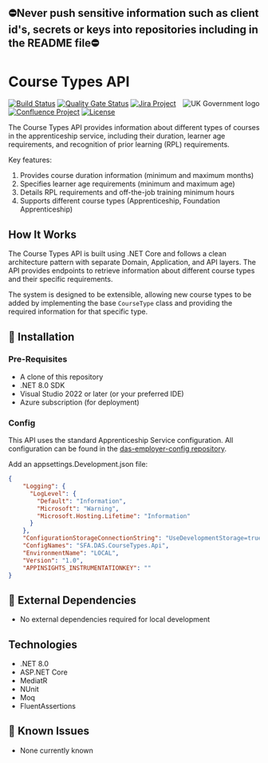 ## ⛔Never push sensitive information such as client id's, secrets or keys into repositories including in the README file⛔

# Course Types API

<img src="https://avatars.githubusercontent.com/u/9841374?s=200&v=4" align="right" alt="UK Government logo">

[![Build Status](https://dev.azure.com/sfa-gov-uk/Digital%20Apprenticeship%20Service/_apis/build/status/das-trainingtypes-api?branchName=master)](https://dev.azure.com/sfa-gov-uk/Digital%20Apprenticeship%20Service/_build/latest?definitionId=_projectid_&branchName=master)
[![Quality Gate Status](https://sonarcloud.io/api/project_badges/measure?project=_projectId_&metric=alert_status)](https://sonarcloud.io/dashboard?id=_projectId_)
[![Jira Project](https://img.shields.io/badge/Jira-Project-blue)](https://skillsfundingagency.atlassian.net/secure/RapidBoard.jspa?rapidView=564&projectKey=APPMAN)
[![Confluence Project](https://img.shields.io/badge/Confluence-Project-blue)](https://skillsfundingagency.atlassian.net/wiki/spaces/_pageurl_)
[![License](https://img.shields.io/badge/license-MIT-lightgrey.svg?longCache=true&style=flat-square)](https://en.wikipedia.org/wiki/MIT_License)

The Course Types API provides information about different types of courses in the apprenticeship service, including their duration, learner age requirements, and recognition of prior learning (RPL) requirements.

Key features:
1. Provides course duration information (minimum and maximum months)
2. Specifies learner age requirements (minimum and maximum age)
3. Details RPL requirements and off-the-job training minimum hours
4. Supports different course types (Apprenticeship, Foundation Apprenticeship)

## How It Works

The Course Types API is built using .NET Core and follows a clean architecture pattern with separate Domain, Application, and API layers. The API provides endpoints to retrieve information about different course types and their specific requirements.

The system is designed to be extensible, allowing new course types to be added by implementing the base `CourseType` class and providing the required information for that specific type.

## 🚀 Installation

### Pre-Requisites

* A clone of this repository
* .NET 8.0 SDK
* Visual Studio 2022 or later (or your preferred IDE)
* Azure subscription (for deployment)

### Config

This API uses the standard Apprenticeship Service configuration. All configuration can be found in the [das-employer-config repository](https://github.com/SkillsFundingAgency/das-employer-config).

Add an appsettings.Development.json file:
```json
{
    "Logging": {
      "LogLevel": {
        "Default": "Information",
        "Microsoft": "Warning",
        "Microsoft.Hosting.Lifetime": "Information"
      }
    },
    "ConfigurationStorageConnectionString": "UseDevelopmentStorage=true;",
    "ConfigNames": "SFA.DAS.CourseTypes.Api",
    "EnvironmentName": "LOCAL",
    "Version": "1.0",
    "APPINSIGHTS_INSTRUMENTATIONKEY": ""
}
```

## 🔗 External Dependencies

* No external dependencies required for local development

## Technologies

* .NET 8.0
* ASP.NET Core
* MediatR
* NUnit
* Moq
* FluentAssertions

## 🐛 Known Issues

* None currently known